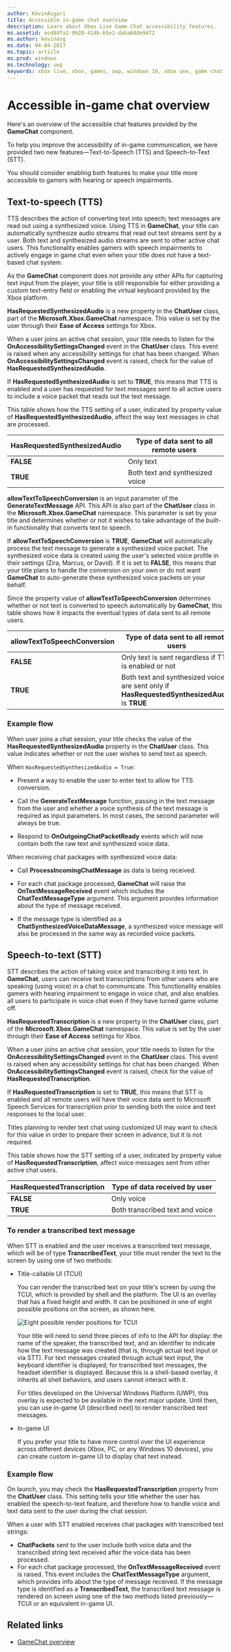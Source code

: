 ```yaml
---
author: KevinAsgari
title: Accessible in-game chat overview
description: Learn about Xbox Live Game Chat accessibility features.
ms.assetid: ecd84fa1-9b28-414b-b5e1-daba68de9472
ms.author: kevinasg
ms.date: 04-04-2017
ms.topic: article
ms.prod: windows
ms.technology: uwp
keywords: xbox live, xbox, games, uwp, windows 10, xbox one, game chat, accessibility, text to speech, speech to text
---
```


#  Accessible in-game chat overview

Here's an overview of the accessible chat features provided by the **GameChat** component.

To help you improve the accessibility of in-game communication, we have provided two new features&mdash;Text-to-Speech (TTS) and Speech-to-Text (STT).

You should consider enabling both features to make your title more accessible to gamers with hearing or speech impairments.

## Text-to-speech (TTS)

TTS describes the action of converting text into speech; text messages are read out using a synthesized voice. Using TTS in **GameChat**, your title can automatically synthesize audio streams that read out text streams sent by a user. Both text and synthesized audio streams are sent to other active chat users. This functionality enables gamers with speech impairments to actively engage in game chat even when your title does not have a text-based chat system.

As the **GameChat** component does not provide any other APIs for capturing text input from the player, your title is still responsible for either providing a custom text-entry field or enabling the virtual keyboard provided by the Xbox platform.

**HasRequestedSynthesizedAudio** is a new property in the **ChatUser** class, part of the **Microsoft.Xbox.GameChat** namespace. This value is set by the user through their **Ease of Access** settings for Xbox.

When a user joins an active chat session, your title needs to listen for the **OnAccessibilitySettingsChanged** event in the **ChatUser** class. This event is raised when any accessibility settings for chat has been changed. When **OnAccessibilitySettingsChanged** event is raised, check for the value of **HasRequestedSynthesizedAudio**.

If **HasRequestedSynthesizedAudio** is set to **TRUE**, this means that TTS is enabled and a user has requested for text messages sent to all active users to include a voice packet that reads out the text message.

This table shows how the TTS setting of a user, indicated by property value of **HasRequestedSynthesizedAudio**, affect the way text messages in chat are processed.

|HasRequestedSynthesizedAudio  |Type of data sent to all remote users                                                 |
|------------------------------|--------------------------------------------------------------------------------------|
|**FALSE**                     |Only text                                                                             |
|**TRUE**                      |Both text and synthesized voice                                                       |

**allowTextToSpeechConversion** is an input parameter of the **GenerateTextMessage** API. This API is also part of the **ChatUser** class in the **Microsoft.Xbox.GameChat** namespace. This parameter is set by your title and determines whether or not it wishes to take advantage of the built-in functionality that converts text to speech.

If **allowTextToSpeechConversion** is **TRUE**, **GameChat** will automatically process the text message to generate a synthesized voice packet. The synthesized voice data is created using the user's selected voice profile in their settings (Zira, Marcus, or David).
If it is set to **FALSE**, this means that your title plans to handle the conversion on your own or do not want **GameChat** to auto-generate these synthesized voice packets on your behalf.

Since the property value of **allowTextToSpeechConversion** determines whether or not text is converted to speech automatically by **GameChat**, this table shows how it impacts the eventual types of data sent to all remote users.

|allowTextToSpeechConversion   |Type of data sent to all remote users                                                                                                               |
|------------------------------|----------------------------------------------------------------------------------------------------------------------------------------------------|
|**FALSE**                     |Only text is sent regardless if TTS is enabled or not                                                                                               |
|**TRUE**                      |Both text and synthesized voice are sent only if **HasRequestedSynthesizedAudio** is **TRUE**                                                       |

### Example flow

When user joins a chat session, your title checks the value of the **HasRequestedSynthesizedAudio** property in the **ChatUser** class. This value indicates whether or not the user wishes to send text as speech.

When `HasRequestedSynthesizedAudio = True`:

* Present a way to enable the user to enter text to allow for TTS conversion.

* Call the **GenerateTextMessage** function, passing in the text message from the user and whether a voice synthesis of the text message is required as input parameters. In most cases, the second parameter will always be true.

* Respond to **OnOutgoingChatPacketReady** events which will now contain both the raw text and synthesized voice data.

When receiving chat packages with synthesized voice data:

* Call **ProcessIncomingChatMessage** as data is being received.

* For each chat package processed, **GameChat** will raise the **OnTextMessageReceived** event which includes the **ChatTextMessageType** argument. This argument provides information about the type of message received.

* If the message type is identified as a **ChatSynthesizedVoiceDataMessage**, a synthesized voice message will also be processed in the same way as recorded voice packets.

## Speech-to-text (STT)

STT describes the action of taking voice and transcribing it into text. In **GameChat**, users can receive text transcriptions from other users who are speaking (using voice) in a chat to communicate. This functionality enables gamers with hearing impairment to engage in voice chat, and also enables all users to participate in voice chat even if they have turned game volume off.

**HasRequestedTranscription** is a new property in the **ChatUser** class, part of the **Microsoft.Xbox.GameChat** namespace. This value is set by the user through their **Ease of Access** settings for Xbox.

When a user joins an active chat session, your title needs to listen for the **OnAccessibilitySettingsChanged** event in the **ChatUser** class. This event is raised when any accessibility settings for chat has been changed. When **OnAccessibilitySettingsChanged** event is raised, check for the value of **HasRequestedTranscription**.

If **HasRequestedTranscription** is set to **TRUE**, this means that STT is enabled and all remote users will have their voice data sent to Microsoft Speech Services for transcription prior to sending both the voice and text responses to the local user.

Titles planning to render text chat using customized UI may want to check for this value in order to prepare their screen in advance, but it is not required.

This table shows how the STT setting of a user, indicated by property value of **HasRequestedTranscription**, affect voice messages sent from other active chat users.

|HasRequestedTranscription     |Type of data received by user                                                         |
|------------------------------|--------------------------------------------------------------------------------------|
|**FALSE**                     |Only voice                                                                            |
|**TRUE**                      |Both transcribed text and voice                                                       |


### To render a transcribed text message

When STT is enabled and the user receives a transcribed text message, which will be of type **TranscribedText**, your title must render the text to the screen by using one of two methods:

* Title-callable UI (TCUI)

  You can render the transcribed text on your title's screen by using the TCUI, which is provided by shell and the platform. The UI is an overlay that has a fixed height and width. It can be positioned in one of eight possible positions on the screen, as shown here.

  ![Eight possible render positions for TCUI](../../images/multiplayer/tcui-render-positions.png)

  Your title will need to send three pieces of info to the API for display: the name of the speaker, the transcribed text, and an identifier to indicate how the text message was created (that is, through actual text input or via STT). For text messages created through actual text input, the keyboard identifier is displayed; for transcribed text messages, the headset identifier is displayed. Because this is a shell-based overlay, it inherits all shell behaviors, and users cannot interact with it.

  For titles developed on the Universal Windows Platform (UWP), this overlay is expected to be available in the next major update. Until then, you can use in-game UI (described next) to render transcribed text messages.

* In-game UI

  If you prefer your title to have more control over the UI experience across different devices (Xbox, PC, or any Windows 10 devices), you can create custom in-game UI to display chat text instead.

### Example flow

On launch, you  may check the **HasRequestedTranscription** property from the **ChatUser** class. This setting tells your title whether the user has enabled the speech-to-text feature, and therefore how to handle voice and text data sent to the user during the chat session.

When a user with STT enabled receives chat packages with transcribed text strings:
* **ChatPackets** sent to the user include both voice data and the transcribed string text received after the voice data has been processed.
* For each chat package processed, the **OnTextMessageReceived** event is raised. This event includes the **ChatTextMessageType** argument, which provides info about the type of message received. If the message type is identified as a **TranscribedText**, the transcribed text message is rendered on screen using one of the two methods listed previously&mdash;TCUI or an equivalent in-game UI.

## Related links

* [GameChat overview](gamechat-overview.md)
